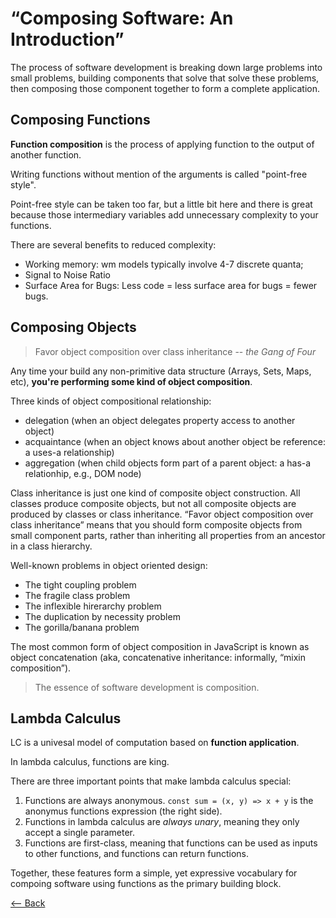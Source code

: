 # “Composing Software: An Introduction”

The process of software development is breaking down large problems into small problems, building components that solve that solve these problems, then composing those component together to form a complete application.

## Composing Functions

**Function composition** is the process of applying function to the output of another function.

Writing functions without mention of the arguments is called "point-free style".

Point-free style can be taken too far, but a little bit here and there is great because those intermediary variables add unnecessary complexity to your functions.

There are several benefits to reduced complexity:

* Working memory: wm models typically involve 4-7 discrete quanta;
* Signal to Noise Ratio
* Surface Area for Bugs: Less code = less surface area for bugs = fewer bugs.

## Composing Objects

> Favor object composition over class inheritance
> -- <cite>the Gang of Four</cite>

Any time your build any non-primitive data structure (Arrays, Sets, Maps, etc), **you're performing some kind of object composition**.

Three kinds of object compositional relationship:

* delegation (when an object delegates property access to another object)
* acquaintance (when an object knows about another object be reference: a uses-a relationship)
* aggregation (when child objects form part of a parent object: a has-a relationhip, e.g., DOM node)

Class inheritance is just one kind of composite object construction. All classes produce composite objects, but not all composite objects are produced by classes or class inheritance. “Favor object composition over class inheritance” means that you should form composite objects from small component parts, rather than inheriting all properties from an ancestor in a class hierarchy.

Well-known problems in object oriented design:

* The tight coupling problem
* The fragile class problem
* The inflexible hirerarchy problem
* The duplication by necessity problem
* The gorilla/banana problem

The most common form of object composition in JavaScript is known as object concatenation (aka, concatenative inheritance: informally, “mixin composition”).


> The essence of software development is composition.

## Lambda Calculus

LC is a univesal model of computation based on **function application**.

In lambda calculus, functions are king.

There are three important points that make lambda calculus special:

1. Functions are always anonymous. `const sum = (x, y) => x + y` is the anonymus functions expression (the right side).
2. Functions in lambda calculus are *always unary*, meaning they only accept a single parameter.
3. Functions are first-class, meaning that functions can be used as inputs to other functions, and functions can return functions.

Together, these features form a simple, yet expressive vocabulary for compoing software using functions as the primary building block.

[<-- Back](./readme.md)
